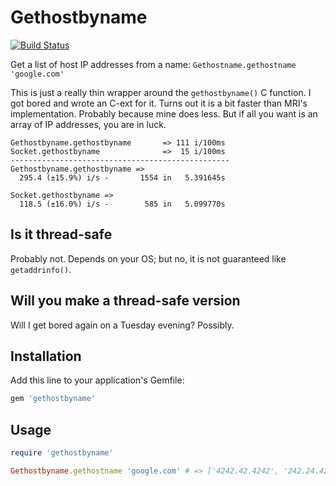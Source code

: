 # Gethostbyname
[![Build
Status](https://travis-ci.org/ianks/gethostbyname-ruby.svg)](https://travis-ci.org/ianks/gethostbyname-ruby)

Get a list of host IP addresses from a name: `Gethostname.gethostname
'google.com'`

This is just a really thin wrapper around the `gethostbyname()` C function. I
got bored and wrote an C-ext for it. Turns out it is a bit faster than MRI's
implementation. Probably because mine does less. But if all you want is an
array of IP addresses, you are in luck.

```
Gethostbyname.gethostbyname       => 111 i/100ms
Socket.gethostbyname              =>  15 i/100ms
-------------------------------------------------
Gethostbyname.gethostbyname =>
  295.4 (±15.9%) i/s -       1554 in   5.391645s

Socket.gethostbyname =>
  118.5 (±16.0%) i/s -        585 in   5.099770s
```

## Is it thread-safe

Probably not. Depends on your OS; but no, it is not guaranteed like `getaddrinfo()`.

## Will you make a thread-safe version

Will I get bored again on a Tuesday evening? Possibly.

## Installation

Add this line to your application's Gemfile:

```ruby
gem 'gethostbyname'
```

## Usage

```ruby
require 'gethostbyname'

Gethostbyname.gethostname 'google.com' # => ['4242.42.4242', '242.24.42']
```
